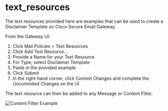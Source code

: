 # text_resources

The text resources provided here are examples that can be used to create a Disclaimer Template on Cisco Secure Email Gateway.

From the Gateway UI:
1) Click Mail Policies > Text Resources
2) Click Add Text Resource...
3) Provide a Name for your Text Resource
4) For Type, select Disclaimer Template
5) Paste in the <html> provided example
6) Click Submit
7) In the right-hand corner, click Commit Changes and complete the Uncommited Changes on the UI

The text resource can then be added to any Message or Content Filter.

<img src="/text_resources/assets/content_filter_example.jph" alt="Content Filter Example" title="Content Filter Example">
